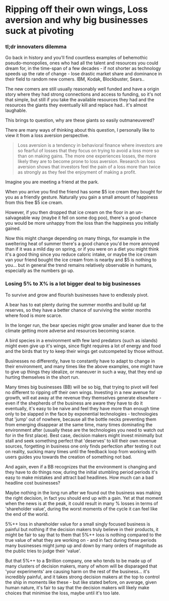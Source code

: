 # Ripping off their own wings, Loss aversion and why big businesses suck at pivoting

### tl;dr innovaters dilemma

Go back in history and you'll find countless examples of behemothic pseudo-monopolies, ones who had all the talent and resources you could dream for, in the time-span of a few decades - if not shorter as technology speeds up the rate of change - lose drastic market share and dominance in their field to random new comers. IBM, Kodak, Blockbuster, Sears..

The new comers are still usually reasonably well funded and have a origin story where they had strong connections and access to funding, so it's not that simple, but still if you take the available resources they had and the resources the giants they eventually kill and replace had.. it's almost laughable.

This brings to question, why are these giants so easily outmaneuvered?

There are many ways of thinking about this question, I personally like to view it from a loss aversion perspective.

> Loss aversion is a tendency in behavioral finance where investors are so fearful of losses that they focus on trying to avoid a loss more so than on making gains. The more one experiences losses, the more likely they are to become prone to loss aversion. Research on loss aversion shows that investors feel the pain of a loss more than twice as strongly as they feel the enjoyment of making a profit.

Imagine you are meeting a friend at the park.

When you arrive you find the friend has some $5 ice cream they bought for you as a friendly gesture. Naturally you gain a small amount of happiness from this free $5 ice cream.

However, if you then dropped that ice cream on the floor in an un-salvageable way (maybe it fell on some dog poo), there's a good chance you would be more unhappy from the loss than the happiness you initially gained.

Now this might change depending on many things, for example in the sweltering heat of summer there's a good chance you'd be more annoyed than if it was a mild day on spring, or if you were on a diet you might think it's a good thing since you reduce caloric intake, or maybe the ice cream van your friend bought the ice cream from is nearby and $5 is nothing to you... but in general the trend remains relatively observable in humans, especially as the numbers go up.

### Losing 5% to X% is a lot bigger deal to big businesses

To survive and grow and flourish businesses have to endlessly pivot. 

A bear has to eat plenty during the summer months and build up fat reserves, so they have a better chance of surviving the winter months where food is more scarce.

In the longer run, the bear species might grow smaller and leaner due to the climate getting more adverse and resources becoming scarce.

A bird species in a environment with few land predators (such as islands) might even give up it's wings, since flight requires a lot of energy and food and the birds that try to keep their wings get outcompeted by those without.

Businesses no differently, have to constantly have to adapt to change in their environment, and many times like the above examples, one might have to give up things they idealize, or maneuver in such a way, that they end up hurting themselves in the short run.

Many times big businesses (BB) will be so big, that trying to pivot will feel no different to ripping off their own wings. Investing in a new avenue for growth, will eat away at the revenue they themselves generate elsewhere - even if the shepherds of the business are aware they have to do it eventually, it's easy to be naive and feel they have more than enough time only to be slapped in the face by exponential technologies - technologies that 'jump' out of nowhere, because all the bottle necks preventing them from emerging disappear at the same time, many times dominating the environment after (usually these are the technologies you need to watch out for in the first place). Best case, decision makers might invest minimally but stall and seek something perfect that 'deserves' to kill their own revenue sources, forgetting in business one only finds perfection after testing it out on reality, sucking many times until the feedback loop from working with users guides you towards the creation of something not bad.

And again, even if a BB recognizes that the environment is changing and they have to do things now, during the initial stumbling period periods it's easy to make mistakes and attract bad headlines. How much can a bad headline cost businesses?

Maybe nothing in the long run after we found out the business was making the right decision, in fact you should end up with a gain. Yet at that moment when the news is at the peak, it could result in many % losses in terms of 'shareholder value', during the worst moments of the cycle it can feel like the end of the world.

5%++ loss in shareholder value for a small singly focused business is painful but nothing if the decision makers truly believe in their products, it might be fair to say that to them that 5%++ loss is nothing compared to the true value of what they are working on - and in fact during these periods many businesses might jump up and down by many orders of magnitude as the public tries to judge their 'value'.

But that 5%++ to a $trillion company, one who tends to be made up of many clusters of decision makers, many of whom will be disparaged that 'your experiments' are causing harm on the rest of the business... it's incredibly painful, and it takes strong decision makers at the top to control the ship in moments like these - but like stated before, on average, given human nature, it's fair to say that the decision makers will likely make choices that minimise the loss, maybe until it's too late.
